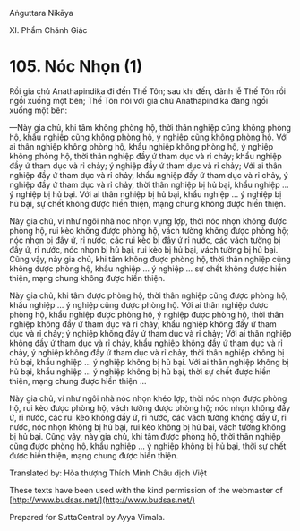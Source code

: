  

Aṅguttara Nikāya

XI. Phẩm Chánh Giác

# 105\. Nóc Nhọn (1)

Rồi gia chủ Anathapindika đi đến Thế Tôn; sau khi đến, đảnh lễ Thế Tôn rồi ngồi xuống một bên; Thế Tôn nói với gia chủ Anathapindika đang ngồi xuống một bên:

—Này gia chủ, khi tâm không phòng hộ, thời thân nghiệp cũng không phòng hộ, khẩu nghiệp cũng không phòng hộ, ý nghiệp cũng không phòng hộ. Với ai thân nghiệp không phòng hộ, khẩu nghiệp không phòng hộ, ý nghiệp không phòng hộ, thời thân nghiệp đầy ứ tham dục và rỉ chảy; khẩu nghiệp đầy ứ tham dục và rỉ chảy; ý nghiệp đầy ứ tham dục và rỉ chảy; Với ai thân nghiệp đầy ứ tham dục và rỉ chảy, khẩu nghiệp đầy ứ tham dục và rỉ chảy, ý nghiệp đầy ứ tham dục và rỉ chảy, thời thân nghiệp bị hủ bại, khẩu nghiệp ... ý nghiệp bị hủ bại. Với ai thân nghiệp bị hủ bại, khẩu nghiệp ... ý nghiệp bị hủ bại, sự chết không được hiền thiện, mạng chung không được hiền thiện.

Này gia chủ, ví như ngôi nhà nóc nhọn vụng lợp, thời nóc nhọn không được phòng hộ, rui kèo không được phòng hộ, vách tường không được phòng hộ; nóc nhọn bị đầy ứ, rỉ nước, các rui kèo bị đầy ứ rỉ nước, các vách tường bị đầy ứ, rỉ nước, nóc nhọn bị hủ bại, rui kèo bị hủ bại, vách tường bị hủ bại. Cũng vậy, này gia chủ, khi tâm không được phòng hộ, thời thân nghiệp cũng không được phòng hộ, khẩu nghiệp ... ý nghiệp ... sự chết không được hiền thiện, mạng chung không được hiền thiện.

Này gia chủ, khi tâm được phòng hộ, thời thân nghiệp cũng được phòng hộ, khẩu nghiệp ... ý nghiệp cũng được phòng hộ. Với ai thân nghiệp được phòng hộ, khẩu nghiệp được phòng hộ, ý nghiệp được phòng hộ, thời thân nghiệp không đầy ứ tham dục và rỉ chảy; khẩu nghiệp không đầy ứ tham dục và rỉ chảy; ý nghiệp không đầy ứ tham dục và rỉ chảy; Với ai thân nghiệp không đầy ứ tham dục và rỉ chảy, khẩu nghiệp không đầy ứ tham dục và rỉ chảy, ý nghiệp không đầy ứ tham dục và rỉ chảy, thời thân nghiệp không bị hủ bại, khẩu nghiệp ... ý nghiệp không bị hủ bại. Với ai thân nghiệp không bị hủ bại, khẩu nghiệp ... ý nghiệp không bị hủ bại, thời sự chết được hiền thiện, mạng chung được hiền thiện ...

Này gia chủ, ví như ngôi nhà nóc nhọn khéo lợp, thời nóc nhọn được phòng hộ, rui kèo được phòng hộ, vách tường được phòng hộ; nóc nhọn không đầy ứ, rỉ nước, các rui kèo không đầy ứ, rỉ nước, các vách tường không đầy ứ, rỉ nước, nóc nhọn không bị hủ bại, rui kèo không bị hủ bại, vách tường không bị hủ bại. Cũng vậy, này gia chủ, khi tâm được phòng hộ, thời thân nghiệp cũng được phòng hộ, khẩu nghiệp ... ý nghiệp không bị hủ bại, thời sự chết được hiền thiện, mạng chung được hiền thiện.

Translated by: Hòa thượng Thích Minh Châu dịch Việt

These texts have been used with the kind permission of the webmaster of [http://www.budsas.net/](http://www.budsas.net/)

Prepared for SuttaCentral by Ayya Vimala.